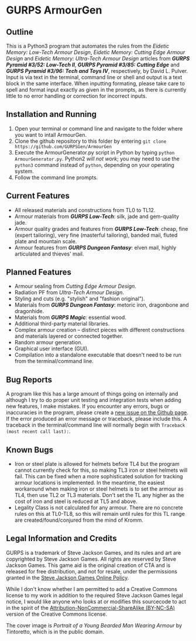 # GURPS ArmourGen

## Outline
This is a Python3 program that automates the rules from the *Eidetic Memory: Low-Tech Armour Design*, *Eidetic Memory: Cutting Edge Armour Design* and *Eidetic Memory: Ultra-Tech Armour Design* articles from **_GURPS Pyramid #3/52: Low-Tech II_**, **_GURPS Pyramid #3/85: Cutting Edge_** and **_GURPS Pyramid #3/96: Tech and Toys IV_**, respectively, by David L. Pulver. Input is via text in the terminal, command line or shell and output is a text block in the same interface. When inputting formating, please take care to spell and format input exactly as given in the prompts, as there is currently little to no error handling or correction for incorrect inputs.

## Installation and Running
1. Open your terminal or command line and navigate to the folder where you want to intall ArmourGen.
2. Clone the github repository to this folder by entering `git clone https://github.com/GURPSGen/ArmourGen`
3. Execute the ArmourGenerator.py script in Python by typing `python ArmourGenerator.py`. Python2 *will not work*; you may need to use the `python3` command instead of `python`, depending on your operating system.
4. Follow the command line prompts.

## Current Features
* All released materials and constructions from TL0 to TL12.
* Armour materials from **_GURPS Low-Tech_**: silk, jade and gem-quality jade. 
* Armour quality grades and features from **_GURPS Low-Tech_**: cheap, fine (expert tailoring), very fine (masterful tailoring), banded mail, fluted plate and mountain scale.
* Armour features from **_GURPS Dungeon Fantasy_**: elven mail, highly articulated and thieves' mail.

## Planned Features
* Armour sealing from *Cutting Edge Armour Design*.
* Radiation PF from *Ultra-Tech Armour Design*.
* Styling and cuts (e.g. "stylish" and "fashion original").
* Materials from **_GURPS Dungeon Fantasy_**: metoric iron, dragonbone and dragonhide.
* Materials from **_GURPS Magic_**: essential wood.
* Additional third-party material libraries.
* Complex armour creation – distinct pieces with different constructions and materials layered or connected together.
* Random armour generation.
* Graphical user interface (GUI).
* Compilation into a standalone executable that doesn't need to be run from the terminal/command line.

## Bug Reports
A program like this has a large amount of things going on internally and although I try to do proper unit testing and integration tests when adding new features, I make mistakes. If you encounter any errors, bugs or inaccuracies in the program, please create a [new issue on the Github page](https://github.com/GURPSGen/ArmourGen/issues). If the error produced an error message or traceback, please include this. A traceback in the terminal/command line will normally begin with `Traceback (most recent call last):`. 

## Known Bugs
* Iron or steel plate is allowed for helmets before TL4 but the program cannot currently check for this, so making TL3 iron or steel helmets will fail. This can be fixed when a more sophisticated solution for tracking armour locations is implemented. In the meantime, the easiest workaround when making iron or steel helmets is to set the armour as TL4, then use TL2 or TL3 materials. Don't set the TL any higher as the cost of iron and steel is reduced at TL5 and above.
* Legality Class is not calculated for any armour. There are no concrete rules on this at TL0-TL8, so this will remain until rules for this TL range are created/found/conjured from the mind of Kromm.

## Legal Information and Credits
GURPS is a trademark of Steve Jackson Games, and its rules and art are copyrighted by Steve Jackson Games. All rights are reserved by Steve Jackson Games. This game aid is the original creation of CTA and is released for free distribution, and not for resale, under the permissions granted in the [Steve Jackson Games Online Policy](http://www.sjgames.com/general/online_policy.html).

While I don't know whether I am permitted to add a Creative Commons license to my work in addition to the required Steve Jackson Games legal notice, I would like anyone who looks at or modifies this sourcecode to act in the spirit of the [Attribution-NonCommercial-ShareAlike (BY-NC-SA)](https://creativecommons.org/licenses/by-nc-sa/4.0/) version of the Creative Commons license.

The cover image is *Portrait of a Young Bearded Man Wearing Armour* by Tintoretto, which is in the public domain.

